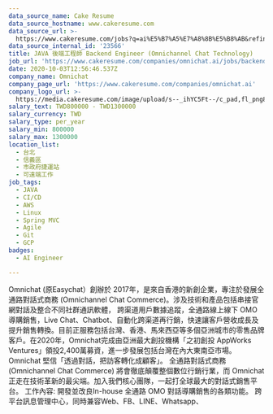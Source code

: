 ```yaml
---
data_source_name: Cake Resume
data_source_hostname: www.cakeresume.com
data_source_url: >-
  https://www.cakeresume.com/jobs?q=ai%E5%B7%A5%E7%A8%8B%E5%B8%AB&refinementList%5Blang_[…]y_type%5D=per_year&range%5Bsalary_range%5D%5Bmin%5D=1000000
data_source_internal_id: '23566'
title: JAVA 後端工程師 Backend Engineer (Omnichannel Chat Technology)
job_url: 'https://www.cakeresume.com/companies/omnichat.ai/jobs/backend-engineer-b5f65a'
date: 2020-10-03T12:56:46.537Z
company_name: Omnichat
company_page_url: 'https://www.cakeresume.com/companies/omnichat.ai'
company_logo_url: >-
  https://media.cakeresume.com/image/upload/s--_ihYC5Ft--/c_pad,fl_png8,h_200,w_200/v1592209998/wuzuxdoyzlszamtquimb.png
salary_text: TWD800000 - TWD1300000
salary_currency: TWD
salary_type: per_year
salary_min: 800000
salary_max: 1300000
location_list:
  - 台北
  - 信義區
  - 市政府捷運站
  - 可遠端工作
job_tags:
  - JAVA
  - CI/CD
  - AWS
  - Linux
  - Spring MVC
  - Agile
  - Git
  - GCP
badges:
  - AI Engineer

---
```


Omnichat (原Easychat）創辦於 2017年，是來自香港的新創企業，專注於發展全通路對話式商務 (Omnichannel Chat Commerce)。涉及技術和產品包括串接官網對話及整合不同社群通訊軟體， 跨渠道用戶數據追蹤，全通路線上線下 OMO 導購銷售，Live Chat、Chatbot、自動化跨渠道再行銷，快速讓客戶營收成長及提升銷售轉換。目前正服務包括台灣、香港、馬來西亞等多個亞洲城市的零售品牌客戶。在2020年，Omnichat完成由亞洲最大創投機構「之初創投 AppWorks Ventures」領投2,400萬募資，進一步發展包括台灣在內大東南亞市場。 Omnichat 堅信「透過對話，把訪客轉化成顧客」。 全通路對話式商務 (Omnichannel Chat Commerce) 將會徹底顛覆整個數位行銷行業，而 Omnichat 正走在技術革新的最尖端。加入我們核心團隊，一起打全球最大的對話式銷售平台。 工作內容: 開發並改良In-house 全通路 OMO 對話導購銷售的各類功能。 跨平台訊息管理中心，同時兼容Web、FB、LINE、Whatsapp、